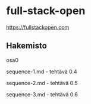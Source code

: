 # full-stack-open
https://fullstackopen.com

## Hakemisto

osa0

sequence-1.md - tehtävä 0.4 

sequence-2.md - tehtävä 0.5

sequence-3.md - tehtävä 0.6 

